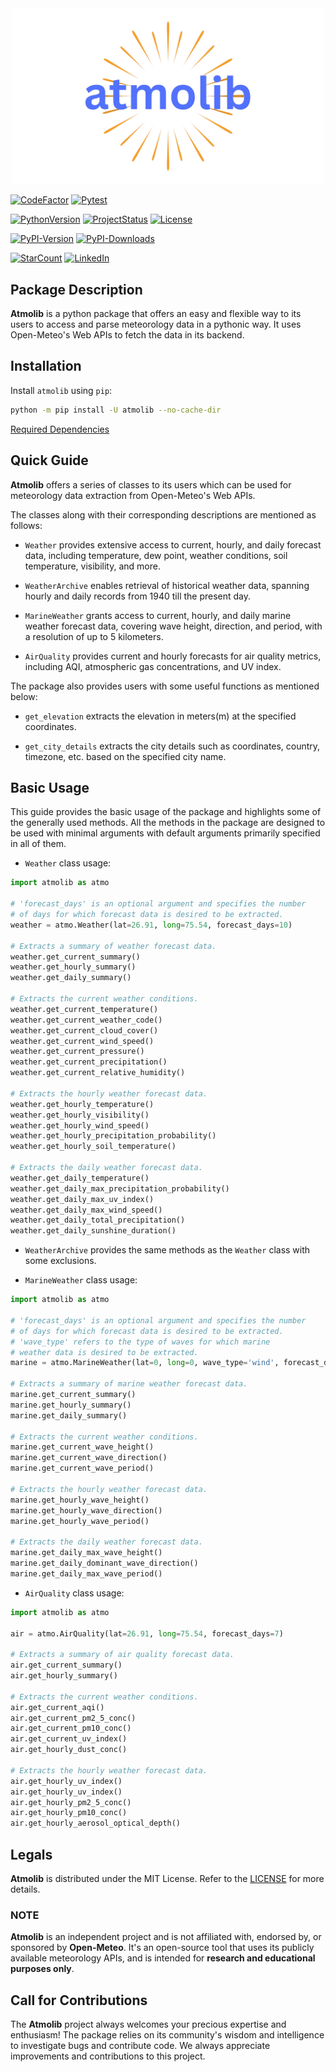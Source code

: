 <div align=center>
<img src="https://raw.githubusercontent.com/rahul4732saini/atmolib/main/assets/atmolib.png?raw=true" width=500>
</div>

[![CodeFactor](https://www.codefactor.io/repository/github/rahul4732saini/atmolib/badge)](https://www.codefactor.io/repository/github/rahul4732saini/atmolib)
[![Pytest](https://github.com/rahul4732saini/atmolib/workflows/Pytest/badge.svg)](https://github.com/rahul4732saini/atmolib/actions/workflows/pytest.yml)

[![PythonVersion](https://img.shields.io/badge/python-3.10+-blue?label=Python)](https://www.github.com/rahul4732saini/atmolib)
[![ProjectStatus](https://img.shields.io/badge/status-beta-yellow)](https://www.github.com/rahul4732saini/atmolib)
[![License](https://img.shields.io/badge/License-MIT-green)](https://github.com/rahul4732saini/atmolib/blob/main/LICENSE)

[![PyPI-Version](https://img.shields.io/pypi/v/atmolib.svg?logo=pypi&logoColor=ffa07a&label=PyPI-Version)](https://www.pypi.org/project/atmolib)
[![PyPI-Downloads](https://img.shields.io/pypi/dm/atmolib.svg?label=PyPI-Downloads)](https://www.pypi.org/project/atmolib)

[![StarCount](https://img.shields.io/github/stars/rahul4732saini/atmolib.svg?style=social&label=Star)](https://www.github.com/rahul4732saini/atmolib)
[![LinkedIn](https://img.shields.io/badge/LinkedIn-Connect-blue?style=social&logo=linkedin)](https://www.linkedin.com/in/rahul4732saini)

## Package Description

**Atmolib** is a python package that offers an easy and flexible way to its users to access and parse meteorology data in a pythonic way. It uses Open-Meteo's Web APIs to fetch the data in its backend.

## Installation

Install `atmolib` using `pip`:

```bash
python -m pip install -U atmolib --no-cache-dir
```

[Required Dependencies](./requirements.txt)

## Quick Guide

**Atmolib** offers a series of classes to its users which can be used for meteorology data extraction from Open-Meteo's Web APIs.

The classes along with their corresponding descriptions are mentioned as follows:

- `Weather` provides extensive access to current, hourly, and daily forecast data, including temperature, dew point, weather conditions, soil temperature, visibility, and more.

- `WeatherArchive` enables retrieval of historical weather data, spanning hourly and daily records from 1940 till the present day.

- `MarineWeather` grants access to current, hourly, and daily marine weather forecast data, covering wave height, direction, and period, with a resolution of up to 5 kilometers.

- `AirQuality` provides current and hourly forecasts for air quality metrics, including AQI, atmospheric gas concentrations, and UV index.

The package also provides users with some useful functions as mentioned below:

- `get_elevation` extracts the elevation in meters(m) at the specified coordinates.

- `get_city_details` extracts the city details such as coordinates, country, timezone, etc. based on the specified city name.

## Basic Usage

This guide provides the basic usage of the package and highlights some of the generally used methods. All the methods in the package are designed to be used with minimal arguments with default arguments primarily specified in all of them.

- `Weather` class usage:

```python
import atmolib as atmo

# 'forecast_days' is an optional argument and specifies the number
# of days for which forecast data is desired to be extracted.
weather = atmo.Weather(lat=26.91, long=75.54, forecast_days=10)

# Extracts a summary of weather forecast data.
weather.get_current_summary()
weather.get_hourly_summary()
weather.get_daily_summary()

# Extracts the current weather conditions.
weather.get_current_temperature()
weather.get_current_weather_code()
weather.get_current_cloud_cover()
weather.get_current_wind_speed()
weather.get_current_pressure()
weather.get_current_precipitation()
weather.get_current_relative_humidity()

# Extracts the hourly weather forecast data.
weather.get_hourly_temperature()
weather.get_hourly_visibility()
weather.get_hourly_wind_speed()
weather.get_hourly_precipitation_probability()
weather.get_hourly_soil_temperature()

# Extracts the daily weather forecast data.
weather.get_daily_temperature()
weather.get_daily_max_precipitation_probability()
weather.get_daily_max_uv_index()
weather.get_daily_max_wind_speed()
weather.get_daily_total_precipitation()
weather.get_daily_sunshine_duration()
```

- `WeatherArchive` provides the same methods as the `Weather` class with some exclusions.

- `MarineWeather` class usage:

```python
import atmolib as atmo

# 'forecast_days' is an optional argument and specifies the number
# of days for which forecast data is desired to be extracted.
# 'wave_type' refers to the type of waves for which marine
# weather data is desired to be extracted.
marine = atmo.MarineWeather(lat=0, long=0, wave_type='wind', forecast_days=7)

# Extracts a summary of marine weather forecast data.
marine.get_current_summary()
marine.get_hourly_summary()
marine.get_daily_summary()

# Extracts the current weather conditions.
marine.get_current_wave_height()
marine.get_current_wave_direction()
marine.get_current_wave_period()

# Extracts the hourly weather forecast data.
marine.get_hourly_wave_height()
marine.get_hourly_wave_direction()
marine.get_hourly_wave_period()

# Extracts the daily weather forecast data.
marine.get_daily_max_wave_height()
marine.get_daily_dominant_wave_direction()
marine.get_daily_max_wave_period()
```

- `AirQuality` class usage:

```python
import atmolib as atmo

air = atmo.AirQuality(lat=26.91, long=75.54, forecast_days=7)

# Extracts a summary of air quality forecast data.
air.get_current_summary()
air.get_hourly_summary()

# Extracts the current weather conditions.
air.get_current_aqi()
air.get_current_pm2_5_conc()
air.get_current_pm10_conc()
air.get_current_uv_index()
air.get_hourly_dust_conc()

# Extracts the hourly weather forecast data.
air.get_hourly_uv_index()
air.get_hourly_uv_index()
air.get_hourly_pm2_5_conc()
air.get_hourly_pm10_conc()
air.get_hourly_aerosol_optical_depth()
```

## Legals

**Atmolib** is distributed under the MIT License. Refer to the [LICENSE](./LICENSE) for more details.

### NOTE

**Atmolib** is an independent project and is not affiliated with, endorsed by, or sponsored by **Open-Meteo**. It's an open-source tool that uses its publicly available meteorology APIs, and is intended for **research and educational purposes only**.

## Call for Contributions

The **Atmolib** project always welcomes your precious expertise and enthusiasm!
The package relies on its community's wisdom and intelligence to investigate bugs and contribute code. We always appreciate improvements and contributions to this project.
